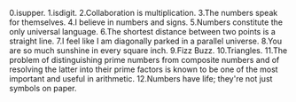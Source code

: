 0.isupper.
1.isdigit.
2.Collaboration is multiplication.
3.The numbers speak for themselves.
4.I believe in numbers and signs.
5.Numbers constitute the only universal language.
6.The shortest distance between two points is a straight line.
7.I feel like I am diagonally parked in a parallel universe.
8.You are so much sunshine in every square inch.
9.Fizz Buzz.
10.Triangles.
11.The problem of distinguishing prime numbers from composite numbers and of resolving the latter into their prime factors is known to be one of the most important and useful in arithmetic.
12.Numbers have life; they're not just symbols on paper.

